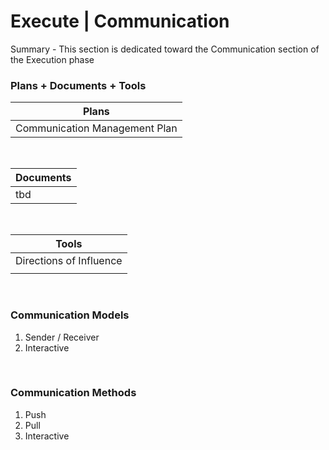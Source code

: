 # Execute | Communication

Summary - This section is dedicated toward the Communication section of the Execution phase

### Plans + Documents + Tools

| Plans                         |
| ----------------------------- |
| Communication Management Plan |

<br>

| Documents |
| --------- |
| tbd       |

<br>

| Tools                   |
| ----------------------- |
| Directions of Influence |
|                         |

<br>

### Communication Models

1. Sender / Receiver
2. Interactive

<br>

### Communication Methods

1. Push
2. Pull
3. Interactive
